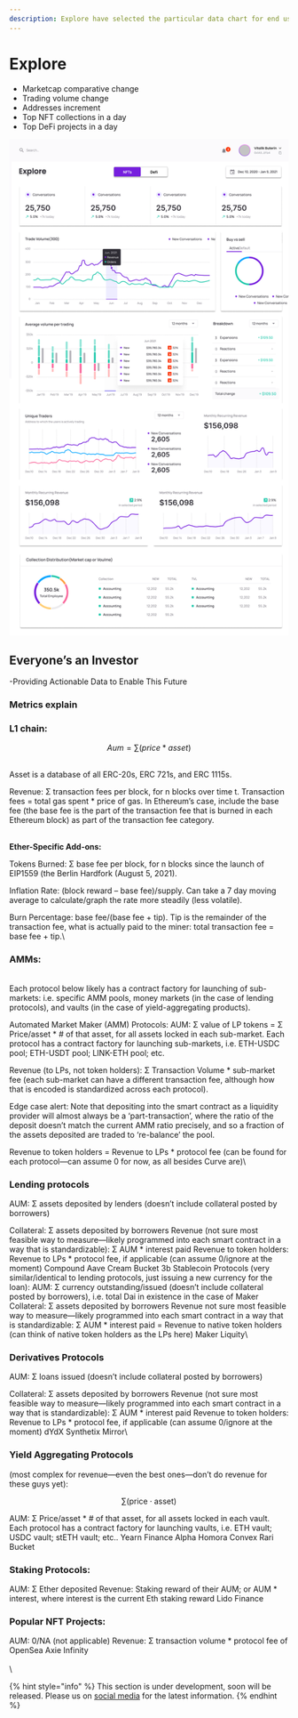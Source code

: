 ```yaml
---
description: Explore have selected the particular data chart for end user
---
```


# Explore

* Marketcap comparative change&#x20;
* Trading volume change
* Addresses increment
* Top NFT collections in a day
*   &#x20;Top DeFi projects in a day



![Explore in Hook](<../../../.gitbook/assets/Dashboard (2).png>)

## Everyone’s an Investor

\-Providing Actionable Data to Enable This Future

### Metrics explain

### L1 chain:

$$
Aum=∑ (price*asset)
$$

\
Asset is a database of all ERC-20s, ERC 721s, and ERC 1115s.&#x20;



Revenue: Σ transaction fees per block, for n blocks over time t. Transaction fees = total gas spent \* price of gas. In Ethereum’s case, include the base fee (the base fee is the part of the transaction fee that is burned in each Ethereum block) as part of the transaction fee category.

\
**Ether-Specific Add-ons:**&#x20;

Tokens Burned: Σ base fee per block, for n blocks since the launch of EIP1559 (the Berlin Hardfork (August 5, 2021).&#x20;

Inflation Rate: (block reward – base fee)/supply. Can take a 7 day moving average to calculate/graph the rate more steadily (less volatile).&#x20;

Burn Percentage: base fee/(base fee + tip). Tip is the remainder of the transaction fee, what is actually paid to the miner: total transaction fee = base fee + tip.\


### AMMs:

\
Each protocol below likely has a contract factory for launching of sub-markets: i.e. specific AMM pools, money markets (in the case of lending protocols), and vaults (in the case of yield-aggregating products).&#x20;



Automated Market Maker (AMM) Protocols: AUM: Σ value of LP tokens = Σ Price/asset \* # of that asset, for all assets locked in each sub-market. Each protocol has a contract factory for launching sub-markets, i.e. ETH-USDC pool; ETH-USDT pool; LINK-ETH pool; etc.&#x20;



Revenue (to LPs, not token holders): Σ Transaction Volume \* sub-market fee (each sub-market can have a different transaction fee, although how that is encoded is standardized across each protocol).&#x20;



Edge case alert: Note that depositing into the smart contract as a liquidity provider will almost always be a ‘part-transaction’, where the ratio of the deposit doesn’t match the current AMM ratio precisely, and so a fraction of the assets deposited are traded to ‘re-balance’ the pool.&#x20;



Revenue to token holders = Revenue to LPs \* protocol fee (can be found for each protocol—can assume 0 for now, as all besides Curve are)\


### Lending protocols&#x20;

AUM: Σ assets deposited by lenders (doesn’t include collateral posted by borrowers)&#x20;

Collateral: Σ assets deposited by borrowers Revenue (not sure most feasible way to measure—likely programmed into each smart contract in a way that is standardizable): Σ AUM \* interest paid Revenue to token holders: Revenue to LPs \* protocol fee, if applicable (can assume 0/ignore at the moment) Compound Aave Cream Bucket 3b Stablecoin Protocols (very similar/identical to lending protocols, just issuing a new currency for the loan): AUM: Σ currency outstanding/issued (doesn’t include collateral posted by borrowers), i.e. total Dai in existence in the case of Maker Collateral: Σ assets deposited by borrowers Revenue not sure most feasible way to measure—likely programmed into each smart contract in a way that is standardizable: Σ AUM \* interest paid = Revenue to native token holders (can think of native token holders as the LPs here) Maker Liquity\


### Derivatives Protocols&#x20;

AUM: Σ loans issued (doesn’t include collateral posted by borrowers)&#x20;

Collateral: Σ assets deposited by borrowers Revenue (not sure most feasible way to measure—likely programmed into each smart contract in a way that is standardizable): Σ AUM \* interest paid Revenue to token holders: Revenue to LPs \* protocol fee, if applicable (can assume 0/ignore at the moment) dYdX Synthetix Mirror\


### Yield Aggregating Protocols&#x20;

(most complex for revenue—even the best ones—don’t do revenue for these guys yet):&#x20;

$$
\sum(\text{price} \cdot \text{asset})
$$

AUM: Σ Price/asset \* # of that asset, for all assets locked in each vault. Each protocol has a contract factory for launching vaults, i.e. ETH vault; USDC vault; stETH vault; etc.. Yearn Finance Alpha Homora Convex Rari Bucket&#x20;

### Staking Protocols:&#x20;

AUM: Σ Ether deposited Revenue: Staking reward of their AUM; or AUM \* interest, where interest is the current Eth staking reward Lido Finance&#x20;

### Popular NFT Projects:&#x20;

AUM: 0/NA (not applicable) Revenue: Σ transaction volume \* protocol fee of OpenSea Axie Infinity\
\
\


{% hint style="info" %}
This section is under development, soon will be released. Please us on [social media](../../../get-in-touch/contact-us.md) for the latest information.
{% endhint %}
